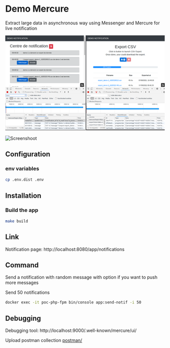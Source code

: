 # Demo Mercure

Extract large data in asynchronous way using Messenger and Mercure for live notification

![Screenshoot](doc/demo_mercure.png)

![Screenshoot](doc/demo_mercure-messenger.png)

## Configuration

### env variables
```bash
cp .env.dist .env
```

## Installation

### Build the app
```bash
make build
```

## Link

Notification page: http://localhost:8080/app/notifications

## Command

Send a notification with random message with option if you want to push more messages

Send 50 notifications
```bash
docker exec -it poc-php-fpm bin/console app:send-notif -i 50
```

## Debugging

Debugging tool: http://localhost:9000/.well-known/mercure/ui/

Upload postman collection [postman/](postman/)